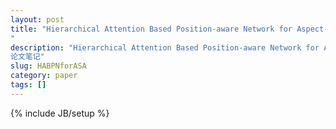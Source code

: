 ```yaml
---
layout: post
title: "Hierarchical Attention Based Position-aware Network for Aspect-level Sentiment Analysis"
description: "Hierarchical Attention Based Position-aware Network for Aspect-level Sentiment Analysis论文笔记"
slug: HABPNforASA
category: paper
tags: []
---
```

{% include JB/setup %}
